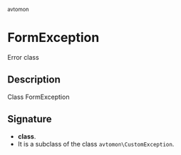 <small> avtomon </small>

FormException
=============

Error class

Description
-----------

Class FormException

Signature
---------

- **class**.
- It is a subclass of the class `avtomon\CustomException`.
